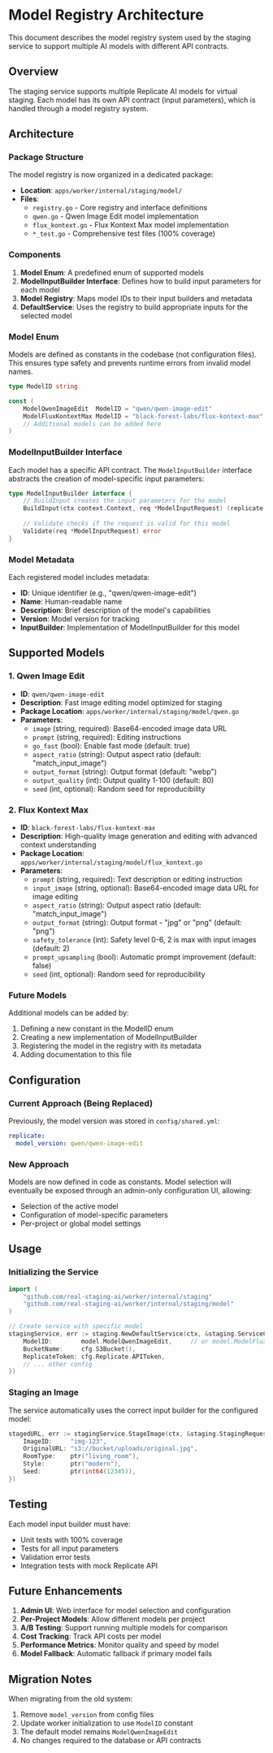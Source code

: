 # Model Registry Architecture

This document describes the model registry system used by the staging service to support multiple AI models with different API contracts.

## Overview

The staging service supports multiple Replicate AI models for virtual staging. Each model has its own API contract (input parameters), which is handled through a model registry system.

## Architecture

### Package Structure

The model registry is now organized in a dedicated package:
- **Location**: `apps/worker/internal/staging/model/`
- **Files**:
  - `registry.go` - Core registry and interface definitions
  - `qwen.go` - Qwen Image Edit model implementation
  - `flux_kontext.go` - Flux Kontext Max model implementation
  - `*_test.go` - Comprehensive test files (100% coverage)

### Components

1. **Model Enum**: A predefined enum of supported models
2. **ModelInputBuilder Interface**: Defines how to build input parameters for each model
3. **Model Registry**: Maps model IDs to their input builders and metadata
4. **DefaultService**: Uses the registry to build appropriate inputs for the selected model

### Model Enum

Models are defined as constants in the codebase (not configuration files). This ensures type safety and prevents runtime errors from invalid model names.

```go
type ModelID string

const (
    ModelQwenImageEdit  ModelID = "qwen/qwen-image-edit"
    ModelFluxKontextMax ModelID = "black-forest-labs/flux-kontext-max"
    // Additional models can be added here
)
```

### ModelInputBuilder Interface

Each model has a specific API contract. The `ModelInputBuilder` interface abstracts the creation of model-specific input parameters:

```go
type ModelInputBuilder interface {
    // BuildInput creates the input parameters for the model
    BuildInput(ctx context.Context, req *ModelInputRequest) (replicate.PredictionInput, error)
    
    // Validate checks if the request is valid for this model
    Validate(req *ModelInputRequest) error
}
```

### Model Metadata

Each registered model includes metadata:

- **ID**: Unique identifier (e.g., "qwen/qwen-image-edit")
- **Name**: Human-readable name
- **Description**: Brief description of the model's capabilities
- **Version**: Model version for tracking
- **InputBuilder**: Implementation of ModelInputBuilder for this model

## Supported Models

### 1. Qwen Image Edit

- **ID**: `qwen/qwen-image-edit`
- **Description**: Fast image editing model optimized for staging
- **Package Location**: `apps/worker/internal/staging/model/qwen.go`
- **Parameters**:
  - `image` (string, required): Base64-encoded image data URL
  - `prompt` (string, required): Editing instructions
  - `go_fast` (bool): Enable fast mode (default: true)
  - `aspect_ratio` (string): Output aspect ratio (default: "match_input_image")
  - `output_format` (string): Output format (default: "webp")
  - `output_quality` (int): Output quality 1-100 (default: 80)
  - `seed` (int, optional): Random seed for reproducibility

### 2. Flux Kontext Max

- **ID**: `black-forest-labs/flux-kontext-max`
- **Description**: High-quality image generation and editing with advanced context understanding
- **Package Location**: `apps/worker/internal/staging/model/flux_kontext.go`
- **Parameters**:
  - `prompt` (string, required): Text description or editing instruction
  - `input_image` (string, optional): Base64-encoded image data URL for image editing
  - `aspect_ratio` (string): Output aspect ratio (default: "match_input_image")
  - `output_format` (string): Output format - "jpg" or "png" (default: "png")
  - `safety_tolerance` (int): Safety level 0-6, 2 is max with input images (default: 2)
  - `prompt_upsampling` (bool): Automatic prompt improvement (default: false)
  - `seed` (int, optional): Random seed for reproducibility

### Future Models

Additional models can be added by:

1. Defining a new constant in the ModelID enum
2. Creating a new implementation of ModelInputBuilder
3. Registering the model in the registry with its metadata
4. Adding documentation to this file

## Configuration

### Current Approach (Being Replaced)

Previously, the model version was stored in `config/shared.yml`:

```yaml
replicate:
  model_version: qwen/qwen-image-edit
```

### New Approach

Models are now defined in code as constants. Model selection will eventually be exposed through an admin-only configuration UI, allowing:

- Selection of the active model
- Configuration of model-specific parameters
- Per-project or global model settings

## Usage

### Initializing the Service

```go
import (
    "github.com/real-staging-ai/worker/internal/staging"
    "github.com/real-staging-ai/worker/internal/staging/model"
)

// Create service with specific model
stagingService, err := staging.NewDefaultService(ctx, &staging.ServiceConfig{
    ModelID:        model.ModelQwenImageEdit,     // or model.ModelFluxKontextMax
    BucketName:     cfg.S3Bucket(),
    ReplicateToken: cfg.Replicate.APIToken,
    // ... other config
})
```

### Staging an Image

The service automatically uses the correct input builder for the configured model:

```go
stagedURL, err := stagingService.StageImage(ctx, &staging.StagingRequest{
    ImageID:     "img-123",
    OriginalURL: "s3://bucket/uploads/original.jpg",
    RoomType:    ptr("living_room"),
    Style:       ptr("modern"),
    Seed:        ptr(int64(12345)),
})
```

## Testing

Each model input builder must have:

- Unit tests with 100% coverage
- Tests for all input parameters
- Validation error tests
- Integration tests with mock Replicate API

## Future Enhancements

1. **Admin UI**: Web interface for model selection and configuration
2. **Per-Project Models**: Allow different models per project
3. **A/B Testing**: Support running multiple models for comparison
4. **Cost Tracking**: Track API costs per model
5. **Performance Metrics**: Monitor quality and speed by model
6. **Model Fallback**: Automatic fallback if primary model fails

## Migration Notes

When migrating from the old system:

1. Remove `model_version` from config files
2. Update worker initialization to use `ModelID` constant
3. The default model remains `ModelQwenImageEdit`
4. No changes required to the database or API contracts
